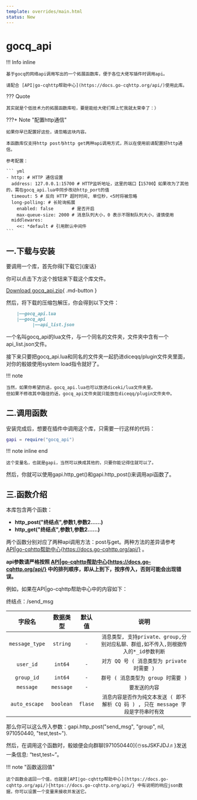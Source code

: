 ```yaml
---
template: overrides/main.html
status: New
---
```

# gocq_api

!!! Info inline

    基于gocq的网络api调用写出的一个拓展函数库，便于各位大佬写插件时调用api。
    
    请配合 [API|go-cqhttp帮助中心](https://docs.go-cqhttp.org/api/)使用此库。

??? Quote

    其实就是个低技术力的拓展函数库啦，要是能给大佬们帮上忙我就太荣幸了：）

???+ Note "配置http通信" 

    如果你早已配置好这些，请忽略这块内容。
    
    本函数库仅支持http post与http get两种api调用方式，所以在使用前请配置好http通信。
    
    参考配置：
    
    ``` yml
    - http: # HTTP 通信设置
      address: 127.0.0.1:15700 # HTTP监听地址，这里的端口【15700】如果改为了其他的，需在gocq_api.lua中同步改动http_port的值
      timeout: 5 # 反向 HTTP 超时时间, 单位秒，<5时将被忽略
      long-polling: # 长轮询拓展
        enabled: false       # 是否开启
        max-queue-size: 2000 # 消息队列大小，0 表示不限制队列大小，谨慎使用
      middlewares:
        <<: *default # 引用默认中间件
    ```

## 一.下载与安装

要调用一个库，首先你得[下载它]{废话}

你可以点击下方这个按钮来下载这个库文件。

[Download gocq_api.zip](https://ssjskfjdj.netlify.app/download/scripts/gocq_api.zip){ .md-button }

然后，将下载的压缩包解压，你会得到以下文件：

``` md
    |——gocq_api.lua
    |——gocq_api
          |——api_list.json
```

一个名叫gocq_api的lua文件，与一个同名的文件夹，文件夹中含有一个api_list.json文件。

接下来只要把gocq_api.lua和同名的文件夹一起扔进diceqq/plugin文件夹里面，对你的骰娘使用system load指令就好了。

!!! note 

    当然，如果你希望的话，gocq_api.lua也可以放进diceki/lua文件夹里。
    但如果不修改其中路径的话，gocq_api文件夹就只能放在diceqq/plugin文件夹中。

## 二.调用函数

安装完成后，想要在插件中调用这个库，只需要一行这样的代码：

```lua
gapi = require("gocq_api")
```

!!! note inline end

    这个变量名，也就是gapi，当然可以换成其他的，只要你能记得住就可以了。

然后，你就可以使用gapi.http_get()和gapi.http_post()来调用api函数了。

## 三.函数介绍

本库包含两个函数：

- **http_post("终结点",参数1,参数2......)**
- **http_get("终结点",参数1,参数2......)**

两个函数分别对应了两种api调用方法：post与get。两种方法的差异请参考 [API|go-cqhttp帮助中心](https://docs.go-cqhttp.org/api/){https://docs.go-cqhttp.org/api/} 。

**api参数请严格按照 [API|go-cqhttp帮助中心](https://docs.go-cqhttp.org/api/){https://docs.go-cqhttp.org/api/} 中的排列顺序，即从上到下，按序传入，否则可能会出现错误。**

例如，如果在API|go-cqhttp帮助中心中的内容如下：


终结点：/send_msg



| 字段名         | 数据类型| 默认值  | 说明                                                                             |
| :------------: | :-----: | :-----: | :------------------------------------------------------------------------------: |
| `message_type` | `string`| `-`     |`消息类型, 支持private、group,分别对应私聊、群组,如不传入,则根据传入的*_id参数判断` |
| `user_id`      | `int64` | `-`     |`对方 QQ 号 ( 消息类型为 private 时需要 )`                                         |
| `group_id`     | `int64` | `-`     |`群号 ( 消息类型为 group 时需要 )`                                                 |
| `message`      |`message`| `-`     |`要发送的内容`                                                                     |
| `auto_escape`  |`boolean`| `flase` |`消息内容是否作为纯文本发送 ( 即不解析 CQ 码 ) , 只在 message 字段是字符串时有效`   |



那么你可以这么传入参数：gapi.http_post("send_msg", "group", nil, 971050440, "test,test~").

然后，在调用这个函数时，骰娘便会向群聊[971050440]{☃️ssJSKFJDJ♬}发送一条信息: “test,test~”。

!!! note "函数返回值"

    这个函数会返回一个值，也就是[API|go-cqhttp帮助中心](https://docs.go-cqhttp.org/api/){https://docs.go-cqhttp.org/api/} 中有说明的响应json数据，你可以设置一个变量来接收并发送它。
